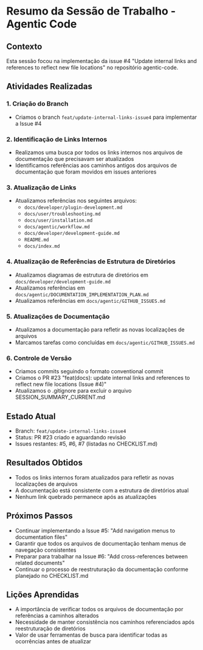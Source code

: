 # Resumo da Sessão de Trabalho - Agentic Code

## Contexto
Esta sessão focou na implementação da issue #4 "Update internal links and references to reflect new file locations" no repositório agentic-code.

## Atividades Realizadas

### 1. Criação do Branch
- Criamos o branch `feat/update-internal-links-issue4` para implementar a Issue #4

### 2. Identificação de Links Internos
- Realizamos uma busca por todos os links internos nos arquivos de documentação que precisavam ser atualizados
- Identificamos referências aos caminhos antigos dos arquivos de documentação que foram movidos em issues anteriores

### 3. Atualização de Links
- Atualizamos referências nos seguintes arquivos:
  - `docs/developer/plugin-development.md`
  - `docs/user/troubleshooting.md`
  - `docs/user/installation.md`
  - `docs/agentic/workflow.md`
  - `docs/developer/development-guide.md`
  - `README.md`
  - `docs/index.md`

### 4. Atualização de Referências de Estrutura de Diretórios
- Atualizamos diagramas de estrutura de diretórios em `docs/developer/development-guide.md`
- Atualizamos referências em `docs/agentic/DOCUMENTATION_IMPLEMENTATION_PLAN.md`
- Atualizamos referências em `docs/agentic/GITHUB_ISSUES.md`

### 5. Atualizações de Documentação
- Atualizamos a documentação para refletir as novas localizações de arquivos
- Marcamos tarefas como concluídas em `docs/agentic/GITHUB_ISSUES.md`

### 6. Controle de Versão
- Criamos commits seguindo o formato conventional commit
- Criamos o PR #23 "feat(docs): update internal links and references to reflect new file locations (Issue #4)"
- Atualizamos o .gitignore para excluir o arquivo SESSION_SUMMARY_CURRENT.md

## Estado Atual
- Branch: `feat/update-internal-links-issue4`
- Status: PR #23 criado e aguardando revisão
- Issues restantes: #5, #6, #7 (listadas no CHECKLIST.md)

## Resultados Obtidos
- Todos os links internos foram atualizados para refletir as novas localizações de arquivos
- A documentação está consistente com a estrutura de diretórios atual
- Nenhum link quebrado permanece após as atualizações

## Próximos Passos
- Continuar implementando a Issue #5: "Add navigation menus to documentation files"
- Garantir que todos os arquivos de documentação tenham menus de navegação consistentes
- Preparar para trabalhar na Issue #6: "Add cross-references between related documents"
- Continuar o processo de reestruturação da documentação conforme planejado no CHECKLIST.md

## Lições Aprendidas
- A importância de verificar todos os arquivos de documentação por referências a caminhos alterados
- Necessidade de manter consistência nos caminhos referenciados após reestruturação de diretórios
- Valor de usar ferramentas de busca para identificar todas as ocorrências antes de atualizar